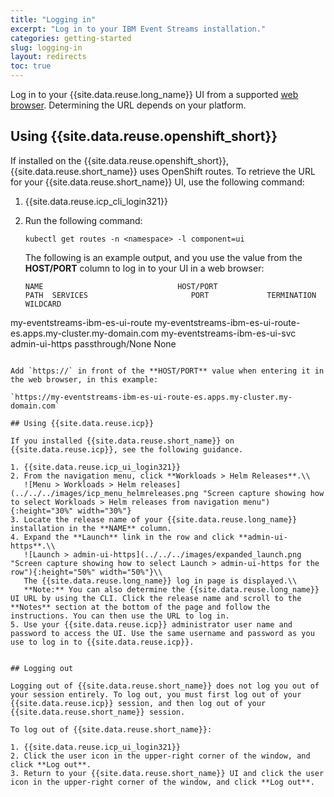 ```yaml
---
title: "Logging in"
excerpt: "Log in to your IBM Event Streams installation."
categories: getting-started
slug: logging-in
layout: redirects
toc: true
---
```


Log in to your {{site.data.reuse.long_name}} UI from a supported [web browser](../../installing/prerequisites/#ibm-event-streams-user-interface). Determining the URL depends on your platform.


## Using {{site.data.reuse.openshift_short}}

If installed on the {{site.data.reuse.openshift_short}}, {{site.data.reuse.short_name}} uses OpenShift routes. To retrieve the URL for your {{site.data.reuse.short_name}} UI, use the following command:

1. {{site.data.reuse.icp_cli_login321}}
2. Run the following command:

   `kubectl get routes -n <namespace> -l component=ui`

   The following is an example output, and you use the value from the **HOST/PORT** column to log in to your UI in a web browser:

   ```
   NAME                              HOST/PORT                                                         PATH  SERVICES                       PORT             TERMINATION        WILDCARD
my-eventstreams-ibm-es-ui-route   my-eventstreams-ibm-es-ui-route-es.apps.my-cluster.my-domain.com        my-eventstreams-ibm-es-ui-svc  admin-ui-https   passthrough/None   None
```

Add `https://` in front of the **HOST/PORT** value when entering it in the web browser, in this example:

`https://my-eventstreams-ibm-es-ui-route-es.apps.my-cluster.my-domain.com`

## Using {{site.data.reuse.icp}}

If you installed {{site.data.reuse.short_name}} on {{site.data.reuse.icp}}, see the following guidance.

1. {{site.data.reuse.icp_ui_login321}}
2. From the navigation menu, click **Workloads > Helm Releases**.\\
   ![Menu > Workloads > Helm releases](../../../images/icp_menu_helmreleases.png "Screen capture showing how to select Workloads > Helm releases from navigation menu"){:height="30%" width="30%"}
3. Locate the release name of your {{site.data.reuse.long_name}} installation in the **NAME** column.
4. Expand the **Launch** link in the row and click **admin-ui-https**.\\
   ![Launch > admin-ui-https](../../../images/expanded_launch.png "Screen capture showing how to select Launch > admin-ui-https for the row"){:height="50%" width="50%"}\\
   The {{site.data.reuse.long_name}} log in page is displayed.\\
   **Note:** You can also determine the {{site.data.reuse.long_name}} UI URL by using the CLI. Click the release name and scroll to the **Notes** section at the bottom of the page and follow the instructions. You can then use the URL to log in.
5. Use your {{site.data.reuse.icp}} administrator user name and password to access the UI. Use the same username and password as you use to log in to {{site.data.reuse.icp}}.


## Logging out

Logging out of {{site.data.reuse.short_name}} does not log you out of your session entirely. To log out, you must first log out of your {{site.data.reuse.icp}} session, and then log out of your {{site.data.reuse.short_name}} session.

To log out of {{site.data.reuse.short_name}}:

1. {{site.data.reuse.icp_ui_login321}}
2. Click the user icon in the upper-right corner of the window, and click **Log out**.
3. Return to your {{site.data.reuse.short_name}} UI and click the user icon in the upper-right corner of the window, and click **Log out**.
